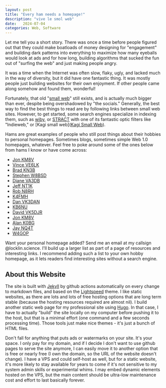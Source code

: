 ```yaml
---
layout: post
title: "Every ham needs a homepage!"
description: "vive le smol web"
date:   2024-07-04
categories: Web, Software
---
```


Let me tell you a short story. There was once a time before people figured out that they could make boatloads of money designing for "engagement" and building dark patterns into everything to maximize how many eyeballs would look at ads and for how long, building algorithms that sucked the fun out of "surfing the web" and just making people angry.

It was a time when the Internet was often slow, flaky, ugly, and lacked much in the way of diversity, but it did have one fantastic thing. It was mostly people just building websites for their own enjoyment. If other people came along somehow and found them, wonderful!

Fortunately, that old "[small web](https://benhoyt.com/writings/the-small-web-is-beautiful/)" still exists, and is actually much bigger than ever, despite being overshadowed by "the socials." Generally, the best way to find the best things to read are by following links between small web sites. However, to get started, some search engines specialize in indexing them, such as [wiby](https://wiby.me), or [STRACT](https://stract.com/) with one of its fantastic optic filters like "Indieweb," or [Kagi small web]([Kagi Small Web](https://kagi.com/smallweb)).

Hams are great examples of people who still post things about their hobbies to personal homepages. Sometimes blogs, sometimes simple Web 1.0 homepages, whatever. Feel free to poke around some of the ones below from hams I know or have come across:

* [Jon KM8V](https://www.km8v.com/)
* [Vince VE6LK](https://ve6lk.com/)
* [Brad KN3B](http://kn3b.com/)
* [Stephen W8BSD](https://people.freebsd.org/~shurd/)
* [Diane VA3DB](http://www.db.net/~db/about.html)
* [Jeff NT1K](https://nt1k.com/)
* [Rob N8RH](https://rharbaugh.com/)
* [K4FMH](https://k4fmh.com/)
* [Dan VK3DAN](https://k4fmh.com/)
* [KB6NU](https://www.kb6nu.com/)
* [David VK5DJR](http://www.rowetel.com)
* [Jon KM8V](https://www.km8v.com/)
* [Alan K0BG](http://www.k0bg.com)
* [Jay NQ4T](https://nq4t.com)
* [W4GOP](http://drelcott.sdf.org/)



Want your personal homepage added? Send me an email at my callsign @locklin.science. I'll build up a larger list as part of a page of resources and interesting links. I recommend adding such a list to your own hobby homepage, as it lets readers find interesting sites without a search engine.



## About this Website

The site is built with [Jekyll](https://jekyllrb.com/) by github actions automatically on every change to markdown files, and based on the [Lightspeed](https://jamstackthemes.dev/theme/jekyll-lightspeed/) theme. I like static websites, as there are lots and lots of free hosting options that are long term stable (because the hosting resources required are almost nil). I build another static web page for my professional site using [Hugo](https://gohugo.io/). In that case, I have to actually "build" the site locally on my computer before pushing it to the host, but that is a minimal effort (one command and a few seconds processing time). Those tools just make nice themes - it's just a bunch of HTML files.



Don't fall for anything that puts ads or watermarks on your site. It's your space. I only pay for my domain, and if I decide I don't want to use github pages to serve the site anymore, I can easily move it to another option that is free or nearly free (I own the domain, so the URL of the website doesn't change). I have a VPS and could self-host as well, but for a static website, it's more likely to stay available for years to come if it's not sensitive to my system admin skills or experimental whims. I may embed dynamic elements hosted on the VPS, but the main content should be ultra-low maintenance cost and effort to last basically forever.
